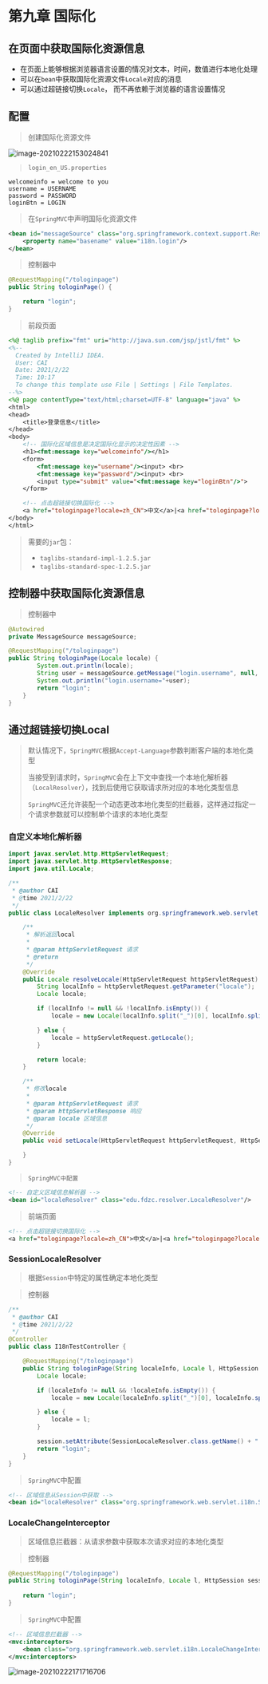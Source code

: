 # 第九章 国际化

## 在页面中获取国际化资源信息

+ 在页面上能够根据浏览器语言设置的情况对文本，时间，数值进行本地化处理
+ 可以在`bean`中获取国际化资源文件`Locale`对应的消息
+ 可以通过超链接切换`Locale`， 而不再依赖于浏览器的语言设置情况

## 配置

> 创建国际化资源文件

![image-20210222153024841](https://typora-image-1301733210.cos.ap-guangzhou.myqcloud.com/img/image-20210222153024841.png)

> `login_en_US.properties`

``` properties
welcomeinfo = welcome to you
username = USERNAME
password = PASSWORD
loginBtn = LOGIN
```

> 在`SpringMVC`中声明国际化资源文件

``` xml
<bean id="messageSource" class="org.springframework.context.support.ResourceBundleMessageSource">
    <property name="basename" value="i18n.login"/>
</bean>
```

> 控制器中

``` java
@RequestMapping("/tologinpage")
public String tologinPage() {

    return "login";
}
```

> 前段页面

``` jsp
<%@ taglib prefix="fmt" uri="http://java.sun.com/jsp/jstl/fmt" %>
<%--
  Created by IntelliJ IDEA.
  User: CAI
  Date: 2021/2/22
  Time: 10:17
  To change this template use File | Settings | File Templates.
--%>
<%@ page contentType="text/html;charset=UTF-8" language="java" %>
<html>
<head>
    <title>登录信息</title>
</head>
<body>
    <!-- 国际化区域信息是决定国际化显示的决定性因素 -->
    <h1><fmt:message key="welcomeinfo"/></h1>
    <form>
        <fmt:message key="username"/><input> <br>
        <fmt:message key="password"/><input> <br>
        <input type="submit" value="<fmt:message key="loginBtn"/>">
    </form>

    <!-- 点击超链接切换国际化 -->
    <a href="tologinpage?locale=zh_CN">中文</a>|<a href="tologinpage?locale=en_US">English</a>
</body>
</html>
```

> 需要的`jar`包：
>
> + `taglibs-standard-impl-1.2.5.jar`
> + `taglibs-standard-spec-1.2.5.jar`

## 控制器中获取国际化资源信息

> 控制器中

``` java
@Autowired
private MessageSource messageSource;

@RequestMapping("/tologinpage")
public String tologinPage(Locale locale) {
    	System.out.println(locale);
		String user = messageSource.getMessage("login.username", null, locale);
		System.out.println("login.username="+user);
        return "login";
    }
}
```

## 通过超链接切换Local

> 默认情况下，`SpringMVC`根据`Accept-Language`参数判断客户端的本地化类型
>
> 当接受到请求时，`SpringMVC`会在上下文中查找一个本地化解析器（`LocalResolver`），找到后使用它获取请求所对应的本地化类型信息
>
> `SpringMVC`还允许装配一个动态更改本地化类型的拦截器，这样通过指定一个请求参数就可以控制单个请求的本地化类型

### 自定义本地化解析器

``` java
import javax.servlet.http.HttpServletRequest;
import javax.servlet.http.HttpServletResponse;
import java.util.Locale;

/**
 * @author CAI
 * @time 2021/2/22
 */
public class LocaleResolver implements org.springframework.web.servlet.LocaleResolver {

    /**
     * 解析返回local
     *
     * @param httpServletRequest 请求
     * @return
     */
    @Override
    public Locale resolveLocale(HttpServletRequest httpServletRequest) {
        String localInfo = httpServletRequest.getParameter("locale");
        Locale locale;

        if (localInfo != null && !localInfo.isEmpty()) {
            locale = new Locale(localInfo.split("_")[0], localInfo.split("_")[1]);

        } else {
            locale = httpServletRequest.getLocale();
        }

        return locale;
    }

    /**
     * 修改locale
     *
     * @param httpServletRequest 请求
     * @param httpServletResponse 响应
     * @param locale 区域信息
     */
    @Override
    public void setLocale(HttpServletRequest httpServletRequest, HttpServletResponse httpServletResponse, Locale locale) {

    }
}
```

> `SpringMVC中配置`

``` xml
<!-- 自定义区域信息解析器 -->
<bean id="localeResolver" class="edu.fdzc.resolver.LocaleResolver"/>
```

> 前端页面

``` jsp
<!-- 点击超链接切换国际化 -->
<a href="tologinpage?locale=zh_CN">中文</a>|<a href="tologinpage?locale=en_US">English</a>
```

### SessionLocaleResolver

> 根据`Session`中特定的属性确定本地化类型

> 控制器

``` java
/**
 * @author CAI
 * @time 2021/2/22
 */
@Controller
public class I18nTestController {

    @RequestMapping("/tologinpage")
    public String tologinPage(String localeInfo, Locale l, HttpSession session) {
        Locale locale;

        if (localeInfo != null && !localeInfo.isEmpty()) {
            locale = new Locale(localeInfo.split("_")[0], localeInfo.split("_")[1]);

        } else {
            locale = l;
        }

        session.setAttribute(SessionLocaleResolver.class.getName() + ".LOCALE", locale);
        return "login";
    }
}
```

> `SpringMVC`中配置

``` xml
<!-- 区域信息从Session中获取 -->    
<bean id="localeResolver" class="org.springframework.web.servlet.i18n.SessionLocaleResolver"/>
```

### LocaleChangeInterceptor

> 区域信息拦截器：从请求参数中获取本次请求对应的本地化类型

> 控制器

``` java
@RequestMapping("/tologinpage")
public String tologinPage(String localeInfo, Locale l, HttpSession session) {
    
    return "login";
}
```

> `SpringMVC`中配置

``` xml
<!-- 区域信息拦截器 -->
<mvc:interceptors>
    <bean class="org.springframework.web.servlet.i18n.LocaleChangeInterceptor"/>
</mvc:interceptors>
```

![image-20210222171716706](https://typora-image-1301733210.cos.ap-guangzhou.myqcloud.com/img/image-20210222171716706.png)